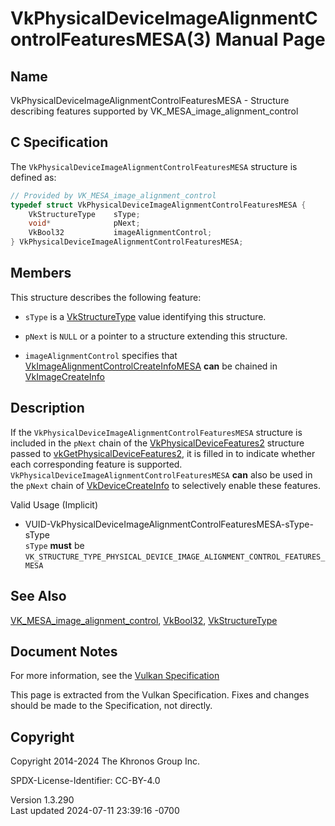 # VkPhysicalDeviceImageAlignmentControlFeaturesMESA(3) Manual Page

## Name

VkPhysicalDeviceImageAlignmentControlFeaturesMESA - Structure describing
features supported by VK_MESA_image_alignment_control



## <a href="#_c_specification" class="anchor"></a>C Specification

The `VkPhysicalDeviceImageAlignmentControlFeaturesMESA` structure is
defined as:

``` c
// Provided by VK_MESA_image_alignment_control
typedef struct VkPhysicalDeviceImageAlignmentControlFeaturesMESA {
    VkStructureType    sType;
    void*              pNext;
    VkBool32           imageAlignmentControl;
} VkPhysicalDeviceImageAlignmentControlFeaturesMESA;
```

## <a href="#_members" class="anchor"></a>Members

This structure describes the following feature:

- `sType` is a [VkStructureType](https://registry.khronos.org/vulkan/specs/1.3-extensions/man/html/VkStructureType.html) value identifying
  this structure.

- `pNext` is `NULL` or a pointer to a structure extending this
  structure.

- <span id="features-imageAlignmentControl"></span>
  `imageAlignmentControl` specifies that
  [VkImageAlignmentControlCreateInfoMESA](https://registry.khronos.org/vulkan/specs/1.3-extensions/man/html/VkImageAlignmentControlCreateInfoMESA.html)
  **can** be chained in [VkImageCreateInfo](https://registry.khronos.org/vulkan/specs/1.3-extensions/man/html/VkImageCreateInfo.html)

## <a href="#_description" class="anchor"></a>Description

If the `VkPhysicalDeviceImageAlignmentControlFeaturesMESA` structure is
included in the `pNext` chain of the
[VkPhysicalDeviceFeatures2](https://registry.khronos.org/vulkan/specs/1.3-extensions/man/html/VkPhysicalDeviceFeatures2.html) structure
passed to
[vkGetPhysicalDeviceFeatures2](https://registry.khronos.org/vulkan/specs/1.3-extensions/man/html/vkGetPhysicalDeviceFeatures2.html), it is
filled in to indicate whether each corresponding feature is supported.
`VkPhysicalDeviceImageAlignmentControlFeaturesMESA` **can** also be used
in the `pNext` chain of [VkDeviceCreateInfo](https://registry.khronos.org/vulkan/specs/1.3-extensions/man/html/VkDeviceCreateInfo.html) to
selectively enable these features.

Valid Usage (Implicit)

- <a
  href="#VUID-VkPhysicalDeviceImageAlignmentControlFeaturesMESA-sType-sType"
  id="VUID-VkPhysicalDeviceImageAlignmentControlFeaturesMESA-sType-sType"></a>
  VUID-VkPhysicalDeviceImageAlignmentControlFeaturesMESA-sType-sType  
  `sType` **must** be
  `VK_STRUCTURE_TYPE_PHYSICAL_DEVICE_IMAGE_ALIGNMENT_CONTROL_FEATURES_MESA`

## <a href="#_see_also" class="anchor"></a>See Also

[VK_MESA_image_alignment_control](https://registry.khronos.org/vulkan/specs/1.3-extensions/man/html/VK_MESA_image_alignment_control.html),
[VkBool32](https://registry.khronos.org/vulkan/specs/1.3-extensions/man/html/VkBool32.html), [VkStructureType](https://registry.khronos.org/vulkan/specs/1.3-extensions/man/html/VkStructureType.html)

## <a href="#_document_notes" class="anchor"></a>Document Notes

For more information, see the <a
href="https://registry.khronos.org/vulkan/specs/1.3-extensions/html/vkspec.html#VkPhysicalDeviceImageAlignmentControlFeaturesMESA"
target="_blank" rel="noopener">Vulkan Specification</a>

This page is extracted from the Vulkan Specification. Fixes and changes
should be made to the Specification, not directly.

## <a href="#_copyright" class="anchor"></a>Copyright

Copyright 2014-2024 The Khronos Group Inc.

SPDX-License-Identifier: CC-BY-4.0

Version 1.3.290  
Last updated 2024-07-11 23:39:16 -0700

